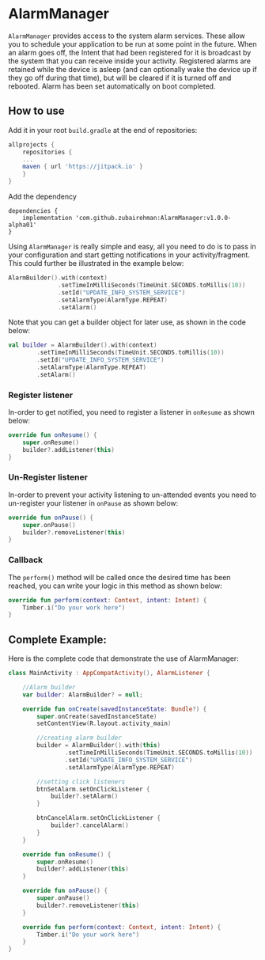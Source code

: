 # AlarmManager
`AlarmManager` provides access to the system alarm services. These allow you to schedule your application to be run at some point in the future. When an alarm goes off, the Intent that had been registered for it is broadcast by the system that you can receive inside your activity. Registered alarms are retained while the device is asleep (and can optionally wake the device up if they go off during that time), but will be cleared if it is turned off and rebooted. Alarm has been set automatically on boot completed. 

## How to use

Add it in your root `build.gradle` at the end of repositories:
```groovy
allprojects {
    repositories {
    ...
    maven { url 'https://jitpack.io' }
    }
}
```
Add the dependency
```
dependencies {
    implementation 'com.github.zubairehman:AlarmManager:v1.0.0-alpha01'
}
```
Using `AlarmManager` is really simple and easy, all you need to do is to pass in your configuration and start getting notifications in your activity/fragment. This could further be illustrated in the example below:
``` kotlin
AlarmBuilder().with(context)
              .setTimeInMilliSeconds(TimeUnit.SECONDS.toMillis(10))
              .setId("UPDATE_INFO_SYSTEM_SERVICE")
              .setAlarmType(AlarmType.REPEAT)
              .setAlarm()
```
Note that you can get a builder object for later use, as shown in the code below:

``` kotlin
val builder = AlarmBuilder().with(context)
        .setTimeInMilliSeconds(TimeUnit.SECONDS.toMillis(10))
        .setId("UPDATE_INFO_SYSTEM_SERVICE")
        .setAlarmType(AlarmType.REPEAT)
        .setAlarm()
```

### Register listener
In-order to get notified, you need to register a listener in `onResume` as shown below:

``` kotlin
override fun onResume() {
    super.onResume()
    builder?.addListener(this)
}
```
### Un-Register listener

In-order to prevent your activity listening to un-attended events you need to un-register your listener in `onPause` as shown below:
``` kotlin
override fun onPause() {
    super.onPause()
    builder?.removeListener(this)
}
```
### Callback
The `perform()` method will be called once the desired time has been reached, you can write your logic in this method as shown below:
``` kotlin
override fun perform(context: Context, intent: Intent) {
    Timber.i("Do your work here")
}
```

## Complete Example:

Here is the complete code that demonstrate the use of AlarmManager:

``` kotlin
class MainActivity : AppCompatActivity(), AlarmListener {

    //Alarm builder
    var builder: AlarmBuilder? = null;

    override fun onCreate(savedInstanceState: Bundle?) {
        super.onCreate(savedInstanceState)
        setContentView(R.layout.activity_main)

        //creating alarm builder
        builder = AlarmBuilder().with(this)
                .setTimeInMilliSeconds(TimeUnit.SECONDS.toMillis(10))
                .setId("UPDATE_INFO_SYSTEM_SERVICE")
                .setAlarmType(AlarmType.REPEAT)

        //setting click listeners
        btnSetAlarm.setOnClickListener {
            builder?.setAlarm()
        }

        btnCancelAlarm.setOnClickListener {
            builder?.cancelAlarm()
        }
    }

    override fun onResume() {
        super.onResume()
        builder?.addListener(this)
    }

    override fun onPause() {
        super.onPause()
        builder?.removeListener(this)
    }

    override fun perform(context: Context, intent: Intent) {
        Timber.i("Do your work here")
    }
}

```
